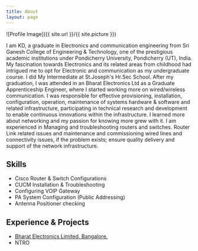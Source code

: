 ```yaml
---
title: About
layout: page
---
```

![Profile Image]({{ site.url }}/{{ site.picture }})

<p>I am KD, a graduate in Electronics and communication engineering from Sri Ganesh College of Engineering & Technology, one of the prestigious academic institutions under Pondicherry University, Pondicherry (UT), India. My fascination towards Electronics and its related areas from childhood had intrigued me to opt for Electronic and communication as my undergraduate course. I did My Intermediate at St.Joseph's Hr.Sec School. 
After my graduation, I was attended in an Bharat Electronics Ltd as a Graduate Apprenticeship Engineer, where I started working more on wired/wireless communication. I was responsible for effective provisioning, installation, configuration, operation, maintenance of systems hardware & software and related infrastructure, participating in technical research and development to enable continuous innovations within the infrastructure. I learned more about networking and my passion for knowing more grew with it.
I am experienced in Managing and troubleshooting routers and switches. Router Link related issues and maintenance and commissioning wired lines and connectivity issues, if the problem exists; ensure quality delivery and support of the network infrastructure.</p>

<h2>Skills</h2>

<ul class="skill-list">
	<li>Cisco Router & Switch Configurations</li>
	<li>CUCM Installation & Troubleshooting</li>
	<li>Configuring VOIP Gateway</li>
	<li>PA System Configuration (Public Addressing)</li>
	<li>Antenna Positioner checking</li>
	
</ul>

<h2>Experience & Projects</h2>

<ul>
	<li><a href="http://bel-india.co.in/">Bharat Electronics Limited, Bangalore.</a></li>
	<li>NTRO</li>
</ul>
